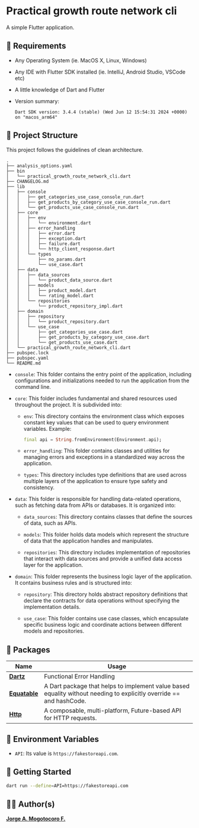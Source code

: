 # Practical growth route network cli

A simple Flutter application.

## 📝 Requirements

- Any Operating System (ie. MacOS X, Linux, Windows)
- Any IDE with Flutter SDK installed (ie. IntelliJ, Android Studio, VSCode etc)
- A little knowledge of Dart and Flutter
- Version summary:

    ```plain
    Dart SDK version: 3.4.4 (stable) (Wed Jun 12 15:54:31 2024 +0000) on "macos_arm64"
    ```

## 📁 Project Structure

This project follows the guidelines of clean architecture.

```text
.
├── analysis_options.yaml
├── bin
│   └── practical_growth_route_network_cli.dart
├── CHANGELOG.md
├── lib
│   ├── console
│   │   ├── get_categories_use_case_console_run.dart
│   │   ├── get_products_by_category_use_case_console_run.dart
│   │   └── get_products_use_case_console_run.dart
│   ├── core
│   │   ├── env
│   │   │   └── environment.dart
│   │   ├── error_handling
│   │   │   ├── error.dart
│   │   │   ├── exception.dart
│   │   │   ├── failure.dart
│   │   │   └── http_client_response.dart
│   │   └── types
│   │       ├── no_params.dart
│   │       └── use_case.dart
│   ├── data
│   │   ├── data_sources
│   │   │   └── product_data_source.dart
│   │   ├── models
│   │   │   ├── product_model.dart
│   │   │   └── rating_model.dart
│   │   └── repositories
│   │       └── product_repository_impl.dart
│   ├── domain
│   │   ├── repository
│   │   │   └── product_repository.dart
│   │   └── use_case
│   │       ├── get_categories_use_case.dart
│   │       ├── get_products_by_category_use_case.dart
│   │       └── get_products_use_case.dart
│   └── practical_growth_route_network_cli.dart
├── pubspec.lock
├── pubspec.yaml
└── README.md
```

- `console`: This folder contains the entry point of the application, including configurations and initializations needed to run the application from the command line.

- `core`: This folder includes fundamental and shared resources used throughout the project. It is subdivided into:

  - `env`: This directory contains the environment class which exposes constant key values ​​that can be used to query environment variables. Example:
  
    ```dart
    final api = String.fromEnvironment(Environment.api);
    ```

  - `error_handling`: This folder contains classes and utilities for managing errors and exceptions in a standardized way across the application.

  - `types`: This directory includes type definitions that are used across multiple layers of the application to ensure type safety and consistency.

- `data`: This folder is responsible for handling data-related operations, such as fetching data from APIs or databases. It is organized into:

  - `data_sources`: This directory contains classes that define the sources of data, such as APIs.

  - `models`: This folder holds data models which represent the structure of data that the application handles and manipulates.

  - `repositories`: This directory includes implementation of repositories that interact with data sources and provide a unified data access layer for the application.

- `domain`: This folder represents the business logic layer of the application. It contains business rules and is structured into:

  - `repository`: This directory holds abstract repository definitions that declare the contracts for data operations without specifying the implementation details.

  - `use_case`: This folder contains use case classes, which encapsulate specific business logic and coordinate actions between different models and repositories.

## 🔌 Packages

| Name                                                                              | Usage                                               |
| --------------------------------------------------------------------------------- | --------------------------------------------------- |
| [**Dartz**](https://pub.dev/packages/dartz)                                       | Functional Error Handling                           |
| [**Equatable**](https://pub.dev/packages/equatable)                               | A Dart package that helps to implement value based equality without needing to explicitly override == and hashCode. |
| [**Http**](https://pub.dev/packages/http)                                         | A composable, multi-platform, Future-based API for HTTP requests. |

## 🚀 Environment Variables

- `API`: Its value is `https://fakestoreapi.com`.

## 🚀 Getting Started

```bash
dart run --define=API=https://fakestoreapi.com
````

## 👨‍💻 Author(s)

[**Jorge A. Mogotocoro F.**](https://www.linkedin.com/in/jorgemogotocoro/)
